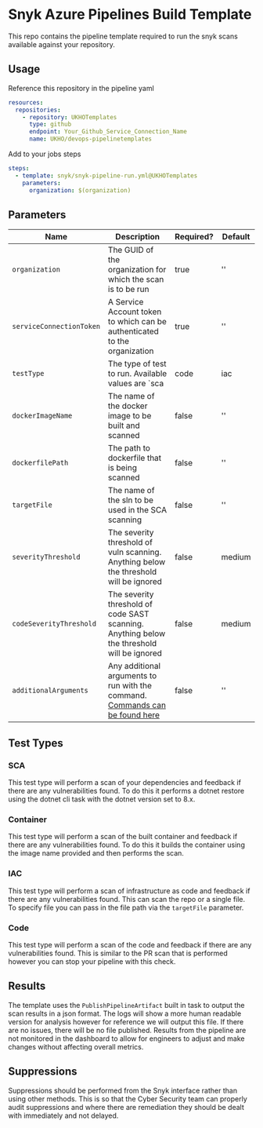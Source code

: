 # Snyk Azure Pipelines Build Template
This repo contains the pipeline template required to run the snyk scans available against your repository.

## Usage

Reference this repository in the pipeline yaml
```yaml
resources:
  repositories:
    - repository: UKHOTemplates
      type: github
      endpoint: Your_Github_Service_Connection_Name
      name: UKHO/devops-pipelinetemplates
```

Add to your jobs steps

```yaml
steps:
  - template: snyk/snyk-pipeline-run.yml@UKHOTemplates
    parameters:
      organization: $(organization)
```

## Parameters

| Name                    | Description                                                                                | Required? | Default |
|-------------------------|--------------------------------------------------------------------------------------------|-----------|---------|
| `organization`          | The GUID of the organization for which the scan is to be run                               | true      | ''      |
| `serviceConnectionToken`| A Service Account token to which can be authenticated to the organization                  | true      | ''      |
| `testType`              | The type of test to run. Available values are `sca|code|iac|container`                     | false     | sca     |
| `dockerImageName`       | The name of the docker image to be built and scanned                                       | false     | ''      |
| `dockerfilePath`        | The path to dockerfile that is being scanned                                               | false     | ''      |
| `targetFile`            | The name of the sln to be used in the SCA scanning                                         | false     | ''      |
| `severityThreshold`     | The severity threshold of vuln scanning. Anything below the threshold will be ignored      | false     | medium  |
| `codeSeverityThreshold` | The severity threshold of code SAST scanning. Anything below the threshold will be ignored | false     | medium  |
| `additionalArguments`   | Any additional arguments to run with the command. [Commands can be found here](https://docs.snyk.io/snyk-cli/cli-commands-and-options-summary#options-for-multiple-commands)                                                        | false     | ''      |

## Test Types

### SCA
This test type will perform a scan of your dependencies and feedback if there are any vulnerabilities found. To do this it performs a dotnet restore using the dotnet cli task with the dotnet version set to 8.x.

### Container
This test type will perform a scan of the built container and feedback if there are any vulnerabilities found. To do this it builds the container using the image name provided and then performs the scan.

### IAC
This test type will perform a scan of infrastructure as code and feedback if there are any vulnerabilities found. This can scan the repo or a single file. To specify file you can pass in the file path via the `targetFile` parameter.

### Code
This test type will perform a scan of the code and feedback if there are any vulnerabilities found. This is similar to the PR scan that is performed however you can stop your pipeline with this check.

## Results

The template uses the `PublishPipelineArtifact` built in task to output the scan results in a json format. The logs will show a more human readable version for analysis however for reference we will output this file. If there are no issues, there will be no file published. Results from the pipeline are not monitored in the dashboard to allow for engineers to adjust and make changes without affecting overall metrics.

## Suppressions

Suppressions should be performed from the Snyk interface rather than using other methods. This is so that the Cyber Security team can properly audit suppressions and where there are remediation they should be dealt with immediately and not delayed. 

